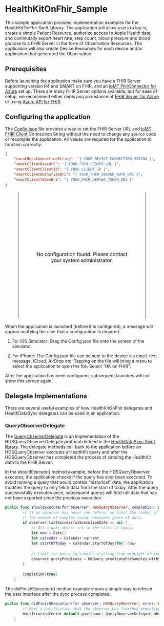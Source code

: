 # HealthKitOnFhir_Sample

This sample application provides implementation examples for the HealthKitOnFhir Swift Library. The application will allow users to log in, create a simple Patient Resource, authorize access to Apple Health data, and continutally export heart rate, step count, blood pressure and blood glucose to a FHIR Server in the form of Observation Resources. The application will also create Device Resources for each device and/or application that generated the Observation.

## Prerequisites

Before launching the application make sure you have a FHIR Server supporting version R4 and SMART on FHIR, and an [IoMT FhirConnector for Azure](https://github.com/microsoft/iomt-fhir) set up. There are many FHIR Server options available, but for ease of setup, we recommend either deploying an instance of [FHIR Server for Azure](https://github.com/microsoft/fhir-server) or using [Azure API for FHIR](https://azure.microsoft.com/en-us/services/azure-api-for-fhir/).

## Configuring the application

The [Config.json](Config.json) file provides a way to set the FHIR Server URL and [IoMT FHIR Client](https://github.com/microsoft/iomt-fhir-client) Connection String without the need to change any source code or recompile the application. All values are required for the application to function correctly.  

```json
{
    "eventHubsConnectionString": "{ YOUR_DEVICE_CONNECTION_STRING }",
    "smartClientBaseUrl": "{ YOUR_FHIR_SERVER_URL }",
    "smartClientClientId": "{ YOUR_CLIENT_ID }",
    "smartClientAuthorizeUri": "{ YOUR_FHIR_SERVER_AUTH_URI }",
    "smartClientTokenUri": "{ YOUR_FHIR_SERVER_TOKEN_URI }"
}
```

<div style="text-align:center"><img src="Launch_Screen.png" /></div>

When the application is launched (before it is configured), a message will appear notifying the user that a configuration is required.

1. For iOS Simulator: Drag the Config.json file onto the screen of the simulator.

2. For iPhone: The Config.json file can be sent to the device via email, text message, iCloud, AirDrop etc. Tapping on the file will bring a menu to select the application to open the file. Select "HK on FHIR".

After the application has been configured, subsequent launches will not show this screen again.

## Delegate Implementations

There are several useful examples of how HealthKitOnFhir delegates and HealthDataSync delegates can be used in an application.

### QueryObserverDelegate

The [QueryObserverDelegate](Source/QueryObserverDelegate.swift) is an implementation of the HDSQueryObserverDelegate protocol defined in the [HealthDataSync Swift library](https://github.com/microsoft/health-data-sync). The delegate methods call back to the application before an HDSQueryObserver executes a HealthKit query and after the HDSQueryObserver has completed the process of sending the HealthKit data to the FHIR Server.

In the shouldExecute() method example, before the HDSQueryObserver executes, the application checks if the query has ever been executed. To avoid running a query that would contain "historical" data, the application modifies the query to only fetch data from the start of today. After the query succsessfully executes once, subsequent querys will fetch all data that has not been exported since the previous execution.  

```swift
public func shouldExecute(for observer: HDSQueryObserver, completion: @escaping (Bool) -> Void) {
        // If an observer has never run before, we limit the number of "historical" samples to prevent memory exceptions.
        // The number of samples could represent years of data.
        if observer.lastSuccessfulExecutionDate == nil {
            // Get a date object set to the start of today.
            let now = Date()
            let calendar = Calendar.current
            let startOfToday = calendar.startOfDay(for: now)

            // Limit the query to samples starting from midnight of today.
            observer.queryPredicate = HKQuery.predicateForSamples(withStart: startOfToday, end: nil, options: HKQueryOptions.strictStartDate)
        }

        completion(true)
    }
```

The didFinishExecution() method example shows a simple way to refresh the user interface after the sync process completes.

```swift
public func didFinishExecution(for observer: HDSQueryObserver, error: Error?) {
        // Post a notification that the observer has finished executing.
        NotificationCenter.default.post(name: QueryObserverDelegate.observerUpdated, object: observer)
    }
```

### 